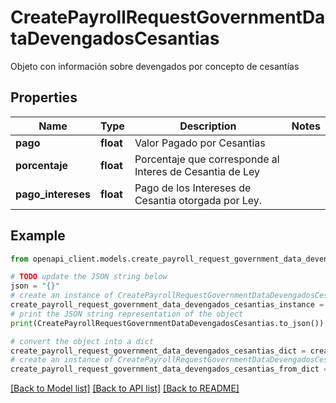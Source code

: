 # CreatePayrollRequestGovernmentDataDevengadosCesantias

Objeto con información sobre devengados por concepto de cesantías

## Properties

Name | Type | Description | Notes
------------ | ------------- | ------------- | -------------
**pago** | **float** | Valor Pagado por Cesantias | 
**porcentaje** | **float** | Porcentaje que corresponde al Interes de Cesantia de Ley | 
**pago_intereses** | **float** | Pago de los Intereses de Cesantia otorgada por Ley. | 

## Example

```python
from openapi_client.models.create_payroll_request_government_data_devengados_cesantias import CreatePayrollRequestGovernmentDataDevengadosCesantias

# TODO update the JSON string below
json = "{}"
# create an instance of CreatePayrollRequestGovernmentDataDevengadosCesantias from a JSON string
create_payroll_request_government_data_devengados_cesantias_instance = CreatePayrollRequestGovernmentDataDevengadosCesantias.from_json(json)
# print the JSON string representation of the object
print(CreatePayrollRequestGovernmentDataDevengadosCesantias.to_json())

# convert the object into a dict
create_payroll_request_government_data_devengados_cesantias_dict = create_payroll_request_government_data_devengados_cesantias_instance.to_dict()
# create an instance of CreatePayrollRequestGovernmentDataDevengadosCesantias from a dict
create_payroll_request_government_data_devengados_cesantias_from_dict = CreatePayrollRequestGovernmentDataDevengadosCesantias.from_dict(create_payroll_request_government_data_devengados_cesantias_dict)
```
[[Back to Model list]](../README.md#documentation-for-models) [[Back to API list]](../README.md#documentation-for-api-endpoints) [[Back to README]](../README.md)


